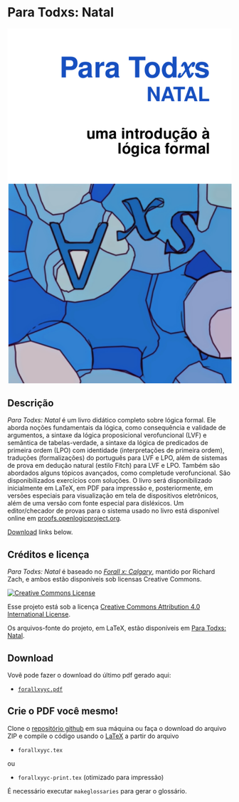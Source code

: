 # Para Todxs: Natal

![Book Cover](https://raw.githubusercontent.com/Grupo-de-Estudos-em-Logica-da-UFRN/Para-Todxs-Natal/main/assets/forallx-cover-readme_md.png)

## Descrição

_Para Todxs: Natal_ é um livro didático completo sobre lógica formal.
 Ele aborda noções fundamentais da lógica, como consequência e validade 
de argumentos, a sintaxe da lógica proposicional verofuncional (LVF) e 
semântica de tabelas-verdade, a sintaxe da lógica de predicados de primeira 
ordem (LPO) com identidade (interpretações de primeira ordem), traduções 
(formalizações) do português para LVF e LPO, além de sistemas de prova em 
dedução natural (estilo Fitch) para LVF e LPO. Também são abordados alguns 
tópicos avançados, como completude verofuncional. São disponibilizados exercícios 
com soluções. O livro será disponibilizado inicialmente em LaTeX, em PDF para 
impressão e, posteriormente, em versões especiais para visualização em tela de 
dispositivos eletrônicos, além de uma versão com fonte especial para disléxicos. 
Um editor/checador de provas para o sistema usado no livro está disponível online 
em [proofs.openlogicproject.org](http://proofs.openlogicproject.org/).

[Download](#download) links below.

## Créditos e licença

_Para Todxs: Natal_ é baseado no [_Forall x:
Calgary_](https://github.com/rzach/forallx-yyc), mantido por 
Richard Zach, e ambos estão disponíveis sob licensas Creative Commons.

[![Creative Commons License](https://i.creativecommons.org/l/by/4.0/88x31.png)](http://creativecommons.org/licenses/by/4.0/)

Esse projeto está sob a licença [Creative Commons Attribution 4.0 International License](http://creativecommons.org/licenses/by/4.0/).

Os arquivos-fonte do projeto, em LaTeX, estão disponíveis em [Para Todxs: Natal](https://github.com/Grupo-de-Estudos-em-Logica-da-UFRN/Para-Todxs-Natal).

## Download

Vovê pode fazer o download do último pdf gerado aqui:

  - [`forallxyyc.pdf`](https://github.com/Grupo-de-Estudos-em-Logica-da-UFRN/Para-Todxs-Natal/blob/main/forallxyyc.pdf)

## Crie o PDF você mesmo!

Clone o [repositório github](https://github.com/Grupo-de-Estudos-em-Logica-da-UFRN/Para-Todxs-Natal) em sua máquina 
ou faça o download do arquivo ZIP e compile o código usando o [LaTeX](http://www.latex-project.org/) a partir do arquivo

  - `forallxyyc.tex`

ou

  -  `forallxyyc-print.tex` (otimizado para impressão)

É necessário executar `makeglossaries` para gerar o glossário.
